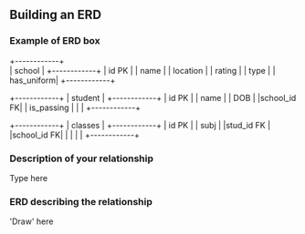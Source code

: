 ## Building an ERD 

### Example of ERD box

+------------+  
| school     |
+------------+
| id PK      |
|   name     |
|  location  |
|  rating    |
|  type      |
| has_uniform|
+------------+

+------------+
| student    |
+------------+
|     id PK  |
|       name |
|  DOB       |
|school_id FK|
| is_passing |
|            |
+------------+

+------------+
| classes    |
+------------+
|      id PK |
|   subj     |
|stud_id FK  |
|school_id FK|
|            |
|            |
+------------+

### Description of your relationship

Type here

### ERD describing the relationship

'Draw' here
